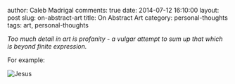 author: Caleb Madrigal
comments: true
date: 2014-07-12 16:10:00
layout: post
slug: on-abstract-art
title: On Abstract Art
category: personal-thoughts
tags: art, personal-thoughts

*Too much detail in art is profanity - a vulgar attempt to sum up that which is beyond finite expression.*

For example:

![Jesus](/static/images/jesus_heart.jpg)

